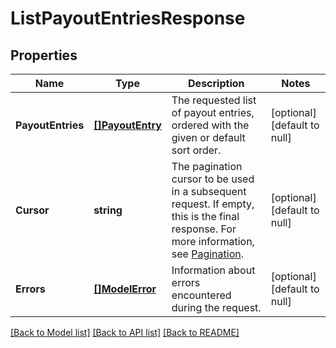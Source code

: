 # ListPayoutEntriesResponse

## Properties

 Name              | Type                                | Description                                                                                                                                                                                           | Notes                        
-------------------|-------------------------------------|-------------------------------------------------------------------------------------------------------------------------------------------------------------------------------------------------------|------------------------------
 **PayoutEntries** | [**[]PayoutEntry**](PayoutEntry.md) | The requested list of payout entries, ordered with the given or default sort order.                                                                                                                   | [optional] [default to null] 
 **Cursor**        | **string**                          | The pagination cursor to be used in a subsequent request. If empty, this is the final response. For more information, see [Pagination](https://developer.squareup.com/docs/basics/api101/pagination). | [optional] [default to null] 
 **Errors**        | [**[]ModelError**](Error.md)        | Information about errors encountered during the request.                                                                                                                                              | [optional] [default to null] 

[[Back to Model list]](../README.md#documentation-for-models) [[Back to API list]](../README.md#documentation-for-api-endpoints) [[Back to README]](../README.md)

